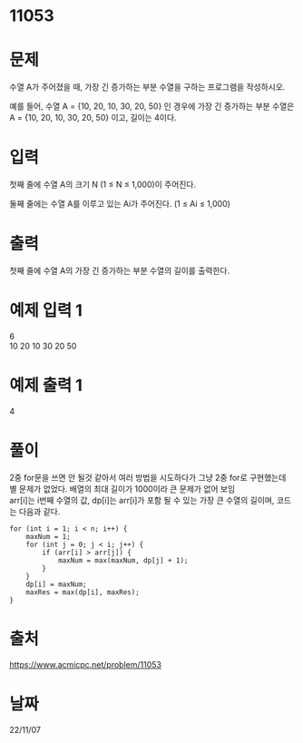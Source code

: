 # 11053

# 문제
수열 A가 주어졌을 때, 가장 긴 증가하는 부분 수열을 구하는 프로그램을 작성하시오.

예를 들어, 수열 A = {10, 20, 10, 30, 20, 50} 인 경우에 가장 긴 증가하는 부분 수열은 A = {10, 20, 10, 30, 20, 50} 이고, 길이는 4이다.

# 입력
첫째 줄에 수열 A의 크기 N (1 ≤ N ≤ 1,000)이 주어진다.

둘째 줄에는 수열 A를 이루고 있는 Ai가 주어진다. (1 ≤ Ai ≤ 1,000)

# 출력
첫째 줄에 수열 A의 가장 긴 증가하는 부분 수열의 길이를 출력한다.

# 예제 입력 1 
6  
10 20 10 30 20 50  

# 예제 출력 1 
4

# 풀이
2중 for문을 쓰면 안 될것 같아서 여러 방법을 시도하다가 그냥 2중 for로 구현했는데 별 문제가 없었다. 배열의 최대 길이가 1000이라 큰 문제가 없어 보임  
arr[i]는 i번째 수열의 값, dp[i]는 arr[i]가 포함 될 수 있는 가장 큰 수열의 길이며, 코드는 다음과 같다.
```
for (int i = 1; i < n; i++) {
    maxNum = 1;
    for (int j = 0; j < i; j++) {
        if (arr[i] > arr[j]) {
            maxNum = max(maxNum, dp[j] + 1);
        }
    }
    dp[i] = maxNum;
    maxRes = max(dp[i], maxRes);
}
```
  
# 출처 
https://www.acmicpc.net/problem/11053

# 날짜
22/11/07
